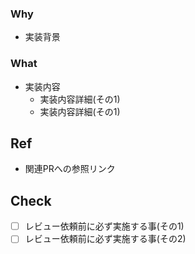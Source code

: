 ### Why

- 実装背景

### What

- 実装内容
  - 実装内容詳細(その1)
  - 実装内容詳細(その1)

## Ref

- 関連PRへの参照リンク

## Check

- [ ] レビュー依頼前に必ず実施する事(その1)
- [ ] レビュー依頼前に必ず実施する事(その2)
